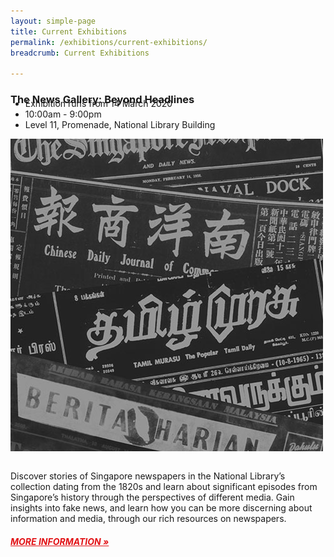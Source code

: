 ```yaml
---
layout: simple-page
title: Current Exhibitions
permalink: /exhibitions/current-exhibitions/
breadcrumb: Current Exhibitions

---
```


<section class="sgds-section">
<div class="sgds-container">
    <div class="row is-multiline">
        <div class="col is-12" style="margin-bottom: -2em;">
            <h3>The News Gallery: Beyond Headlines</h3>
        </div>
        <div class="col is-two-thirds is-small">
            <ul>
                <li>Exhibition runs from 14 March 2020</li>
                <li>10:00am - 9:00pm</li>
                <li>Level 11, Promenade, National Library Building</li>
            </ul>
        </div>
        <div class="col is-small">
            <a href="/exhibitions/current-exhibitions/newsgallery/"><img src="/images/event-images/newsgallery/news-gallery-thumbnail.jpg" alt="The News Gallery: Beyond Headlines"></a>
        </div>
    </div>
    <div class="row is-multiline">
        <div class="col is-12" style="margin-top: 2em;">
            <p>Discover stories of Singapore newspapers in the National Library’s collection dating from the 1820s and learn about significant episodes from Singapore’s history through the perspectives of different media. Gain insights into fake news, and learn how you can be more discerning about information and media, through our rich resources on newspapers.
            </p>
            <a href="/exhibitions/current-exhibitions/newsgallery/" style="color:#E21216;"><h5>MORE INFORMATION &#187;</h5></a>
        </div>
    </div>
</div>
</section>


            
